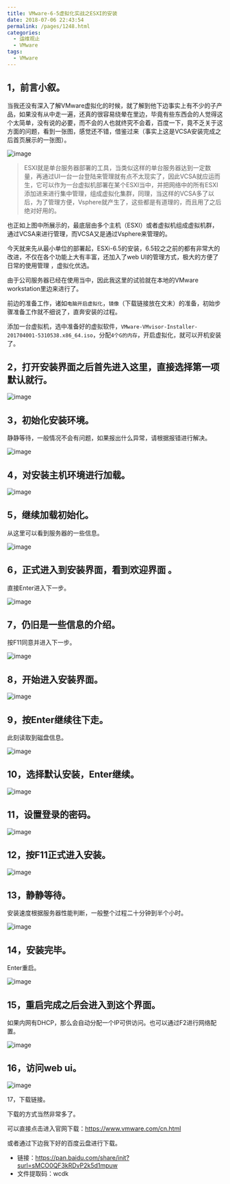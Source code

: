 ```yaml
---
title: VMware-6-5虚拟化实战之ESXI的安装
date: 2018-07-06 22:43:54
permalink: /pages/1248.html
categories:
  - 运维观止
  - VMware
tags:
  - VMware
---
```


## 1，前言小叙。

当我还没有深入了解VMware虚拟化的时候，就了解到他下边事实上有不少的子产品，如果没有从中走一遍，还真的很容易绕晕在里边，毕竟有些东西会的人觉得这个太简单，没有说的必要，而不会的人也就终究不会着，百度一下，竟不乏关于这方面的问题，看到一张图，感觉还不错，借鉴过来（事实上这是VCSA安装完成之后首页展示的一张图）。

![image](http://t.eryajf.net/imgs/2021/09/237689b7797076fc.jpg)

> ESXI就是单台服务器部署的工具，当类似这样的单台服务器达到一定数量，再通过UI一台一台登陆来管理就有点不太现实了，因此VCSA就应运而生，它可以作为一台虚拟机部署在某个ESXI当中，并把网络中的所有ESXI添加进来进行集中管理，组成虚拟化集群，同理，当这样的VCSA多了以后，为了管理方便，Vsphere就产生了，这些都是有道理的，而且用了之后绝对好用的。

也正如上图中所展示的，最底层由多个主机（ESXI）或者虚拟机组成虚拟机群，通过VCSA来进行管理，而VCSA又是通过Vsphere来管理的。

今天就来先从最小单位的部署起，ESXi-6.5的安装，6.5较之之前的都有非常大的改进，不仅在各个功能上大有丰富，还加入了web UI的管理方式，极大的方便了日常的使用管理 ，虚拟化优选。

由于公司服务器已经在使用当中，因此我这里的试验就在本地的VMware workstation里边来进行了。

前边的准备工作，诸如`电脑开启虚拟化`，`镜像`（下载链接放在文末）的准备，初始步骤准备工作就不细说了，直奔安装的过程。

添加一台虚拟机，选中准备好的虚拟软件，`VMware-VMvisor-Installer-201704001-5310538.x86_64.iso`，分配`4个G的内存`，开启虚拟化，就可以开机安装了。

## 2，打开安装界面之后首先进入这里，直接选择第一项默认就行。

![image](http://t.eryajf.net/imgs/2021/09/32867542e629a93c.jpg)

## 3，初始化安装环境。

静静等待，一般情况不会有问题，如果报出什么异常，请根据报错进行解决。

![image](http://t.eryajf.net/imgs/2021/09/ce00931e5356a43b.jpg)

## 4，对安装主机环境进行加载。

![image](http://t.eryajf.net/imgs/2021/09/2d4c1b6d7e854cde.jpg)

## 5，继续加载初始化。

从这里可以看到服务器的一些信息。

![image](http://t.eryajf.net/imgs/2021/09/23e26fc9f2904aac.jpg)

## 6，正式进入到安装界面，看到欢迎界面 。

直接Enter进入下一步。

![image](http://t.eryajf.net/imgs/2021/09/55e932a6f1c142e2.jpg)

## 7，仍旧是一些信息的介绍。

按F11同意并进入下一步。

![image](http://t.eryajf.net/imgs/2021/09/bebd2ff167818ad6.jpg)

## 8，开始进入安装界面。

![image](http://t.eryajf.net/imgs/2021/09/fe1d556476c8335a.jpg)

## 9，按Enter继续往下走。

此刻读取到磁盘信息。

![image](http://t.eryajf.net/imgs/2021/09/03dbc62431e0cbd3.jpg)

## 10，选择默认安装，Enter继续。

![image](http://t.eryajf.net/imgs/2021/09/b9ceafdf2859d2b4.jpg)

## 11，设置登录的密码。

![image](http://t.eryajf.net/imgs/2021/09/09f20aa42b409bae.jpg)

## 12，按F11正式进入安装。

![image](http://t.eryajf.net/imgs/2021/09/0345fc843e77b358.jpg)

## 13，静静等待。

安装速度根据服务器性能判断，一般整个过程二十分钟到半个小时。

![image](http://t.eryajf.net/imgs/2021/09/19be28b15966df86.jpg)

## 14，安装完毕。

Enter重启。

![image](http://t.eryajf.net/imgs/2021/09/cd4b4ea80e20cc5e.jpg)

## 15，重启完成之后会进入到这个界面。

如果内网有DHCP，那么会自动分配一个IP可供访问。也可以通过F2进行网络配置。

![image](http://t.eryajf.net/imgs/2021/09/cb204eda17251d6a.jpg)

## 16，访问web ui。

![image](http://t.eryajf.net/imgs/2021/09/bb8c58309636642e.jpg)

17，下载链接。

下载的方式当然非常多了。

可以直接点击进入官网下载：https://www.vmware.com/cn.html

或者通过下边我下好的百度云盘进行下载。

- 链接：https://pan.baidu.com/share/init?surl=sMCO0QF3kRDvP2k5d1mpuw
- 文件提取码：wcdk
